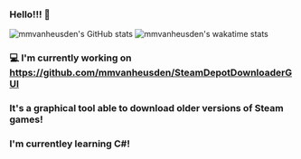 ### Hello!!! 👋
![mmvanheusden's GitHub stats](https://github-readme-stats.vercel.app/api?username=mmvanheusden&show_icons=true&theme=solarized-dark)
![mmvanheusden's wakatime stats](https://github-readme-stats.vercel.app/api/wakatime?username=mmvanheusden)
### 💻  I'm currently working on https://github.com/mmvanheusden/SteamDepotDownloaderGUI
### It's a graphical tool able to download older versions of Steam games!
### I'm currentley learning C#!
